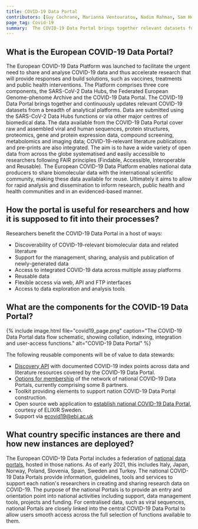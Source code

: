 ```yaml
---
title: COVID-19 Data Portal 
contributors: [Guy Cochrane, Marianna Ventouratou, Nadim Rahman, Sam Holt]
page_tag: Covid-19
summary:  The COVID-19 Data Portal brings together relevant datasets for sharing and analysis in an effort to accelerate coronavirus research. It enables researchers to upload, access and analyse COVID-19 related reference data and specialist datasets.
---
```


## What is the European COVID-19 Data Portal?

The European COVID-19 Data Platform was launched to facilitate the urgent need to share and analyse COVID-19 data and thus accelerate research that will provide responses and build solutions, such as vaccines, treatments and public health interventions. The Platform comprises three core components, the SARS-CoV-2 Data Hubs, the Federated European Genome-phenome Archive and the COVID-19 Data Portal. The COVID-19 Data Portal brings together and continuously updates relevant COVID-19 datasets from a breadth of analytical platforms. Data are submitted using the SARS-CoV-2 Data Hubs functions or via other major centres of biomedical data. The data available from the COVID-19 Data Portal cover raw and assembled viral and human sequences, protein structures, proteomics, gene and protein expression data, compound screening, metabolomics and imaging data; COVID-19-relevant literature publications and pre-prints are also integrated. The aim is to have a wide variety of open data from across the globe systematised and easily accessible to researchers following FAIR principles (Findable, Accessible, Interoperable and Reusable). The European COVID-19 Data Platform enables national data producers to share biomolecular data with the international scientific community, making these data available for reuse. Ultimately it aims to allow for rapid analysis and dissemination to inform research, public health and health communities and in an evidenced-based manner.

## How the portal is useful for researchers and how it is supposed to fit into their processes?

Researchers benefit the COVID-19 Data Portal in a host of ways:
- Discoverability of COVID-19-relevant biomolecular data and related literature
- Support for the management, sharing, analysis and publication of newly-generated data 
- Access to integrated COVID-19 data across multiple assay platforms
- Reusable data
- Flexible access via web, API and FTP interfaces
- Access to data exploration and analysis tools

## What are the components for the COVID-19 Data Portal?

{% include image.html file="covid19_page.png" caption="The COVID-19 Data Portal data flow schematic, showing collation, indexing, integration and user-access functions." alt="COVID-19 Data Portal" %}

The following reusable components will be of value to data stewards:
- [Discovery API](https://www.covid19dataportal.org/api-documentation) with documented COVID-19 index points across data and literature resources covered by the COVID-19 Data Portal.
- [Options for membership](https://www.covid19dataportal.org/partners) of the network of national COVID-19 Data Portals, currently comprising some 8 partners.
- Toolkit providing elements to support nation COVID-19 Data Portal construction.
- Open source web application to [establish national COVID-19 Data Portal](https://github.com/ScilifelabDataCentre/covid-portal), courtesy of ELIXIR Sweden. 
- Support via ecovid19@ebi.ac.uk

## What country specific instances are there and how new instances are deployed?

The European COVID-19 Data Portal includes a federation of [national data portals](https://www.covid19dataportal.org/partners), hosted in those nations. As of early 2021, this includes Italy, Japan, Norway, Poland, Slovenia, Spain, Sweden and Turkey. The national COVID-19 Data Portals provide information, guidelines, tools and services to support each nation's researchers in creating and sharing research data on COVID-19. The purpose of the national Portals is to provide an entry and orientation point into national activities including support, data management tools, projects and funding. For centralised data, such as viral sequences, national Portals are closely linked into the central COVID-19 Data Portal to allow users smooth access across the full selection of functions available to them.
